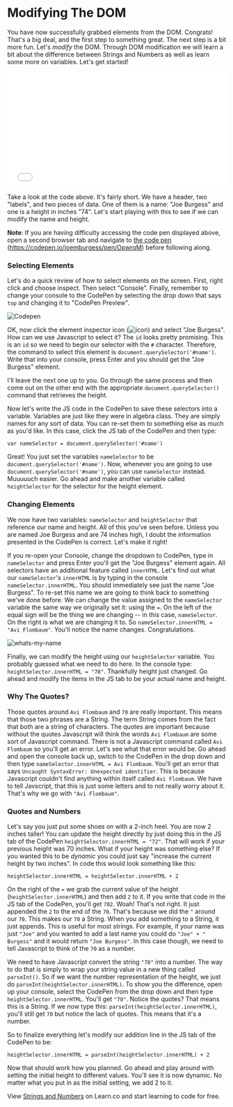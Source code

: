 # Modifying The DOM

You have now successfully grabbed elements from the DOM. Congrats! That's a big deal, and the first step to something great. The next step is a bit more fun. Let's _modify_ the DOM. Through DOM modification we will learn a bit about the difference between Strings and Numbers as well as learn some more on variables. Let's get started!

<iframe height='265' scrolling='no' title='OpwrqM' src='//codepen.io/joemburgess/embed/OpwrqM/?height=265&theme-id=0&default-tab=html,result&embed-version=2&editable=true' frameborder='no' allowtransparency='true' allowfullscreen='true' style='width: 100%;'>See the Pen <a href='http://codepen.io/joemburgess/pen/OpwrqM/'>OpwrqM</a> by Joe Burgess (<a href='http://codepen.io/joemburgess'>@joemburgess</a>) on <a href='http://codepen.io'>CodePen</a>.
</iframe>

Take a look at the code above. It's fairly short. We have a header, two "labels", and two pieces of data. One of them is a name: "Joe Burgess" and one is a height in inches "74". Let's start playing with this to see if we can modify the name and height.

**Note**: If you are having difficulty accessing the code pen displayed above, 
open a second browser tab and navigate to [the code pen](https://codepen.io/joemburgess/pen/OpwrqM) (https://codepen.io/joemburgess/pen/OpwrqM) before following along.

### Selecting Elements
Let's do a quick review of how to select elements on the screen. First, right click and choose inspect. Then select "Console". Finally, remember to change your console to the CodePen by selecting the drop down that says `top` and changing it to "CodePen Preview".

![Codepen](https://web-dev-readme-photos.s3.amazonaws.com/js/select-code-pen.gif)

OK, now click the element inspector icon (![icon](https://web-dev-readme-photos.s3.amazonaws.com/js/elementinspector-icon.png)) and select "Joe Burgess". How can we use Javascript to select it? The `id` looks pretty promising. This is an `id` so we need to begin our selector with the `#` character. Therefore, the command to select this element is `document.querySelector('#name')`. Write that into your console, press Enter and you should get the "Joe Burgess" element.

I'll leave the next one up to you. Go through the same process and then come out on the other end with the appropriate `document.querySelector()` command that retrieves the height.

Now let's write the JS code in the CodePen to save these selectors into a variable. Variables are just like they were in algebra class. They are simply names for any sort of data. You can re-set them to something else as much as you'd like. In this case, click the JS tab of the CodePen and then type:

```
var nameSelector = document.querySelector('#name')
```

Great! You just set the variables `nameSelector` to be `document.querySelector('#name')`. Now, whenever you are going to use `document.querySelector('#name')`, you can use `nameSelector` instead. Muuuuuch easier. Go ahead and make another variable called `heightSelector` for the selector for the height element.

### Changing Elements

We now have two variables: `nameSelector` and `heightSelector` that reference our name and height. All of this you've seen before. Unless you are named Joe Burgess and are 74 inches high, I doubt the information presented in the CodePen is correct. Let's make it right!

If you re-open your Console, change the dropdown to CodePen, type in `nameSelector` and press Enter you'll get the "Joe Burgess" element again. All selectors have an additional feature called `innerHTML`. Let's find out what our `nameSelector`'s `innerHTML` is by typing in the console `nameSelector.innerHTML`. You should immediately see just the name "Joe Burgess". To re-set this name we are going to think back to something we've done before. We can change the value assigned to the `nameSelector` variable the same way we originally set it: using the `=`. On the left of the equal sign will be the thing we are changing -- in this case, `nameSelector`. On the right is what we are changing it to. So `nameSelector.innerHTML = "Avi Flombaum"`. You'll notice the name changes. Congratulations.

![whats-my-name](https://web-dev-readme-photos.s3.amazonaws.com/js/whats-my-name.gif)

Finally, we can modify the height using our `heightSelector` variable. You probably guessed what we need to do here. In the console type: `heightSelector.innerHTML = "70"`. Thankfully height just changed. Go ahead and modify the items in the JS tab to be your actual name and height.

### Why The Quotes?

Those quotes around `Avi Flombaum` and `70` are really important. This means that those two phrases are a String. The term String comes from the fact that both are a string of characters. The quotes are important because without the quotes Javascript will think the words `Avi Flombaum` are some sort of Javascript command. There is not a Javascript command called `Avi Flombaum` so you'll get an error. Let's see what that error would be. Go ahead and open the console back up, switch to
the CodePen in the drop down and then type `nameSelector.innerHTML = Avi Flombaum`. You'll get an error that says `Uncaught SyntaxError: Unexpected identifier`. This is because Javascript couldn't find anything within itself called `Avi Flombaum`. We have to tell Javscript, that this is just some letters and to not really worry about it. That's why we go with `"Avi Flombaum"`. 

### Quotes and Numbers

Let's say you just put some shoes on with a 2-inch heel. You are now 2 inches taller! You can update the height directly by just doing this in the JS tab of the CodePen `heightSelector.innerHTML = "72"`. That will work if your previous height was 70 inches. What if your height was something else? If you wanted this to be _dynamic_ you could just say "increase the current height by two inches". In code this would look something like this:

```
heightSelector.innerHTML = heightSelector.innerHTML + 2
```

On the right of the `=` we grab the current value of the height (`heightSelector.innerHTML`) and then add `2` to it. If you write that code in the JS tab of the CodePen, you'll get `702`. Woah! That's not right. It just appended the `2` to the end of the `70`. That's because we did the `"` around our `70`. This makes our `70` a String. When you add something to a String, it just appends. This is useful for most strings. For example, if your name was just `"Joe"` and you wanted to add a
last name you could do `"Joe" + " Burgess"` and it would return `"Joe Burgess"`. In this case though, we need to tell Javascript to think of the `70` as a number. 

We need to have Javascript convert the string `"70"` into a number. The way to do that is simply to wrap your string value in a new thing called `parseInt()`. So if we want the number representation of the height, we just do `parseInt(heightSelector.innerHTML)`. To show you the difference, open up your console, select the CodePen from the drop down and then type `heightSelector.innerHTML`. You'll get `"70"`. Notice the quotes? That means this is a String. If we now type this: `parseInt(heightSelector.innerHTML)`, you'll still get `70`
but notice the lack of quotes. This means that it's a number.

So to finalize everything let's modify our addition line in the JS tab of the CodePen to be:

```
heightSelector.innerHTML = parseInt(heightSelector.innerHTML) + 2
```

Now that should work how you planned. Go ahead and play around with setting the initial height to different values. You'll see it is now dynamic. No matter what you put in as the initial setting, we add 2 to it.

<p class='util--hide'>View <a href='https://learn.co/lessons/js-strings-and-numbers-readme'>Strings and Numbers</a> on Learn.co and start learning to code for free.</p>
